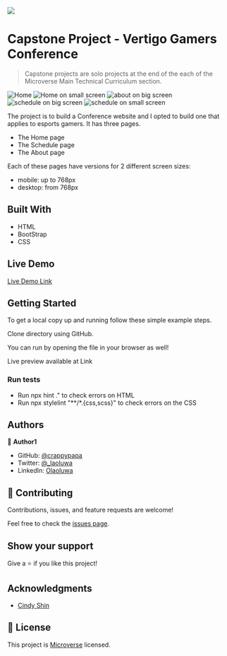 ![](https://img.shields.io/badge/Microverse-blueviolet)

# Capstone Project - Vertigo Gamers Conference

> Capstone projects are solo projects at the end of the each of the Microverse Main Technical Curriculum section. 

![Home](./screenshot.png)
![Home on small screen](./homesmall.png)
![about on big screen](./about.png)
![schedule on big screen](./schedulebig.png)
![schedule on small screen](./schedulesmall.png)

The project is to build a Conference website and I opted to build one that applies to esports gamers. It has three pages.
- The Home page
- The Schedule page
- The About page

Each of these pages have versions for 2 different screen sizes: 

- mobile: up to 768px
- desktop: from 768px

## Built With

- HTML
- BootStrap
- CSS

## Live Demo

[Live Demo Link](https://crappypapa.github.io/Vertigo/index.html)


## Getting Started


To get a local copy up and running follow these simple example steps.

Clone directory using GitHub. 

You can run by opening the file in your browser as well!

Live preview available at Link

### Run tests

- Run npx hint ." to check errors on HTML
- Run npx stylelint "**/*.{css,scss}" to check errors on the CSS

## Authors

👤 **Author1**

- GitHub: [@crappypapa](https://github.com/crappypapa)
- Twitter: [@_laoluwa](https://twitter.com/_laoluwa)
- LinkedIn: [Olaoluwa](https://linkedin.com/in/olaoluwa-soladoye)


## 🤝 Contributing

Contributions, issues, and feature requests are welcome!

Feel free to check the [issues page](issues/).

## Show your support

Give a ⭐️ if you like this project!

## Acknowledgments

- [Cindy Shin ](https://www.behance.net/adagio07)

## 📝 License

This project is [Microverse](https://microverse.org) licensed.

